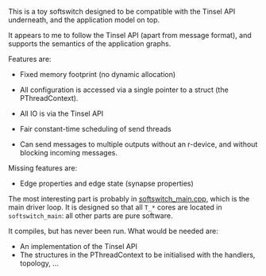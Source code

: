 This is a toy softswitch designed to be
compatible with the Tinsel API underneath,
and the application model on top. 

It appears to me to follow the Tinsel API
(apart from message format), and supports the
semantics of the application graphs.

Features are:

- Fixed memory footprint (no dynamic allocation)

- All configuration is accessed via a single
  pointer to a struct (the PThreadContext).

- All IO is via the Tinsel API

- Fair constant-time scheduling of send threads

- Can send messages to multiple outputs without
  an r-device, and without blocking incoming messages.

Missing features are:

- Edge properties and edge state (synapse properties)

The most interesting part is probably in
[softswitch_main.cpp](softswitch_main.cpp), which is the main
driver loop. It is designed so that all `T_*` cores
are located in `softswitch_main`: all other parts are
pure software.

It compiles, but has never been run. What would be needed are:
- An implementation of the Tinsel API
- The structures in the PThreadContext to be
  initialised with the handlers, topology, ...
  
  

